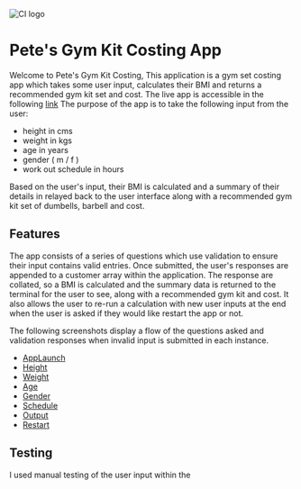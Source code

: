 ![CI logo](https://codeinstitute.s3.amazonaws.com/fullstack/ci_logo_small.png)

# Pete's Gym Kit Costing App
Welcome to Pete's Gym Kit Costing,
This application is a gym set costing app which takes some user input, calculates their BMI and returns a recommended gym kit set and cost. The live app is accessible in the following  [link](https://gym-kit-costing-194b49d03f96.herokuapp.com/)
The purpose of the app is to take the following input from the user:

* height in cms
* weight in kgs
* age in years
* gender ( m / f )
* work out schedule in hours

Based on the user's input, their BMI is calculated and a summary  of their details in relayed back to the user interface along with a recommended gym kit set of dumbells, barbell and cost.

## Features
The app consists of a series of questions which use validation to ensure their input contains valid entries. Once submitted, the user's responses are appended to a customer array within the application. The response are collated, so a BMI is calculated and the summary data is returned to the terminal for the user to see, along with a recommended gym kit and cost. It also allows the user to re-run a calculation with new user inputs at the end when the user is asked if they would like restart the app or not.

The following screenshots display a flow of the questions asked and validation responses when invalid input is submitted in each instance.

* [AppLaunch](/ReadmeDocs/AppImage1.PNG "AppLaunch")
* [Height](/ReadmeDocs/AppImage2.PNG "Height")
* [Weight](/ReadmeDocs/AppImage3.PNG "Weight")
* [Age](/ReadmeDocs/AppImage4.PNG "Age")
* [Gender](/ReadmeDocs/AppImage5.PNG "Gender")
* [Schedule](/ReadmeDocs/AppImage6.PNG "Hours")
* [Output](/ReadmeDocs/AppImage7.PNG "Output")
* [Restart](/ReadmeDocs/AppImage8.PNG "Retsart")

## Testing
I used manual testing of the user input within the 



